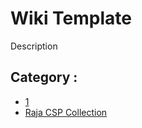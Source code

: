 # Wiki Template

Description

## Category :

  * [1](1.md)
  * [Raja CSP Collection](raja-collection.md)




